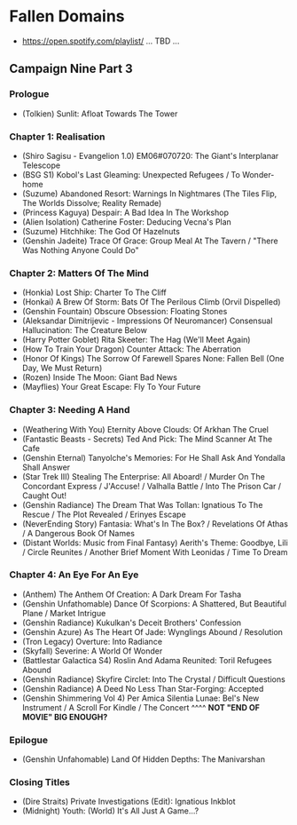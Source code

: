 # Fallen Domains

* https://open.spotify.com/playlist/ ... TBD ...

## Campaign Nine Part 3
### Prologue

* (Tolkien) Sunlit: Afloat Towards The Tower

### Chapter 1: Realisation

* (Shiro Sagisu - Evangelion 1.0) EM06#070720: The Giant's Interplanar Telescope
* (BSG S1) Kobol's Last Gleaming: Unexpected Refugees / To Wonder-home
* (Suzume) Abandoned Resort: Warnings In Nightmares (The Tiles Flip, The Worlds Dissolve; Reality Remade)
* (Princess Kaguya) Despair: A Bad Idea In The Workshop
* (Alien Isolation) Catherine Foster: Deducing Vecna's Plan
* (Suzume) Hitchhike: The God Of Hazelnuts
* (Genshin Jadeite) Trace Of Grace: Group Meal At The Tavern / "There Was Nothing Anyone Could Do"

### Chapter 2: Matters Of The Mind

* (Honkia) Lost Ship: Charter To The Cliff
* (Honkai) A Brew Of Storm: Bats Of The Perilous Climb (Orvil Dispelled)
* (Genshin Fountain) Obscure Obsession: Floating Stones
* (Aleksandar Dimitrijevic - Impressions Of Neuromancer) Consensual Hallucination: The Creature Below
* (Harry Potter Goblet) Rita Skeeter: The Hag (We'll Meet Again)
* (How To Train Your Dragon) Counter Attack: The Aberration
* (Honor Of Kings) The Sorrow Of Farewell Spares None: Fallen Bell (One Day, We Must Return)
* (Rozen) Inside The Moon: Giant Bad News
* (Mayflies) Your Great Escape: Fly To Your Future

### Chapter 3: Needing A Hand

* (Weathering With You) Eternity Above Clouds: Of Arkhan The Cruel
* (Fantastic Beasts - Secrets) Ted And Pick: The Mind Scanner At The Cafe
* (Genshin Eternal) Tanyolche's Memories: For He Shall Ask And Yondalla Shall Answer
* (Star Trek III) Stealing The Enterprise: All Aboard! / Murder On The Concordant Express / J'Accuse! / Valhalla Battle / Into The Prison Car / Caught Out!
* (Genshin Radiance) The Dream That Was Tollan: Ignatious To The Rescue / The Plot Revealed / Erinyes Escape
* (NeverEnding Story) Fantasia: What's In The Box? / Revelations Of Athas / A Dangerous Book Of Names
* (Distant Worlds: Music from Final Fantasy) Aerith's Theme: Goodbye, Lili / Circle Reunites / Another Brief Moment With Leonidas / Time To Dream

### Chapter 4: An Eye For An Eye

* (Anthem) The Anthem Of Creation: A Dark Dream For Tasha
* (Genshin Unfathomable) Dance Of Scorpions: A Shattered, But Beautiful Plane / Market Intrigue
* (Genshin Radiance) Kukulkan's Deceit Brothers' Confession
* (Genshin Azure) As The Heart Of Jade: Wynglings Abound / Resolution
* (Tron Legacy) Overture: Into Radiance
* (Skyfall) Severine: A World Of Wonder
* (Battlestar Galactica S4) Roslin And Adama Reunited: Toril Refugees Abound
* (Genshin Radiance) Skyfire Circlet: Into The Crystal / Difficult Questions
* (Genshin Radiance) A Deed No Less Than Star-Forging: Accepted
* (Genshin Shimmering Vol 4) Per Amica Silentia Lunae: Bel's New Instrument / A Scroll For Kindle / The Concert
   ^^^^ **NOT "END OF MOVIE" BIG ENOUGH?**

### Epilogue

* (Genshin Unfahomable) Land Of Hidden Depths: The Manivarshan

### Closing Titles

* (Dire Straits) Private Investigations (Edit): Ignatious Inkblot
* (Midnight) Youth: (World) It's All Just A Game...?